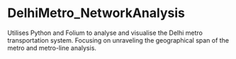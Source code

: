# DelhiMetro_NetworkAnalysis
Utilises Python and Folium to analyse and visualise the Delhi metro transportation system. Focusing on unraveling the geographical span of the metro and metro-line analysis.
